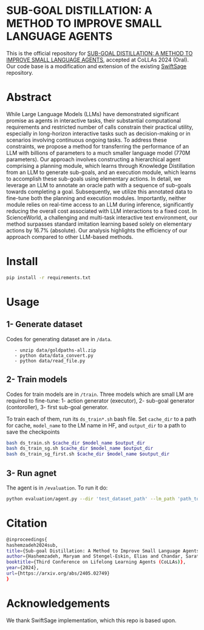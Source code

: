 # SUB-GOAL DISTILLATION: A METHOD TO IMPROVE SMALL LANGUAGE AGENTS

This is the official repository for [SUB-GOAL DISTILLATION: A METHOD TO IMPROVE SMALL LANGUAGE AGENTS](https://arxiv.org/abs/2405.02749), accepted at CoLLAs 2024 (Oral). Our code base is a modification and extension of the existing [SwiftSage](https://github.com/yuchenlin/SwiftSage) repository.


# Abstract

While Large Language Models (LLMs) have demonstrated significant promise as agents in interactive tasks, their substantial computational requirements and restricted number of calls constrain their practical utility, especially in long-horizon interactive tasks such as decision-making or in scenarios involving continuous ongoing tasks. To address these constraints, we propose a method for transferring the performance of an LLM with billions of parameters to a much smaller language model (770M parameters). Our approach involves constructing a hierarchical agent comprising a planning module, which learns through Knowledge Distillation from an LLM to generate sub-goals, and an execution module, which learns to accomplish these sub-goals using elementary actions. In detail, we leverage an LLM to annotate an oracle path with a sequence of sub-goals towards completing a goal. Subsequently, we utilize this annotated data to fine-tune both the planning and execution modules. Importantly, neither module relies on real-time access to an LLM during inference, significantly reducing the overall cost associated with LLM interactions to a fixed cost. In ScienceWorld, a challenging and multi-task interactive text environment, our method surpasses standard imitation learning based solely on elementary actions by 16.7% (absolute). Our analysis highlights the efficiency of our approach compared to other LLM-based methods. 


# Install

```bash
pip install -r requirements.txt
```

# Usage
## 1- Generate dataset

Codes for generating dataset are in `/data`.

       - unzip data/goldpaths-all.zip
       - python data/data_convert.py
       - python data/read_file.py

## 2- Train models

Codes for train models are in `/train`. Three models which are small LM are required to fine-tune: 1- action generator (executor), 2- sub-goal generator (contoroller), 3- first sub-goal generator. 

To train each of them, run its `ds_train*.sh` bash file. Set `cache_dir` to a path for cache, `model_name` to the LM name in HF, and `output_dir` to a path to save the checkpoints

```bash
bash ds_train.sh $cache_dir $model_name $output_dir
bash ds_train_sg.sh $cache_dir $model_name $output_dir
bash ds_train_sg_first.sh $cache_dir $model_name $output_dir
```

## 3- Run agnet 


The agent is in `/evaluation`. To run it do:

```bash
python evaluation/agent.py --dir 'test_dataset_path' --lm_path 'path_to_executor' --sg_lm_path 'path_to_controller' --Fsg_lm_path 'path_to_first_sg_generator'
```



# Citation

```bash
@inproceedings{
hashemzadeh2024sub,
title={Sub-goal Distillation: A Method to Improve Small Language Agents},
author={Hashemzadeh, Maryam and Stengel-Eskin, Elias and Chandar, Sarath and Cote, Marc-Alexandre},
booktitle={Third Conference on Lifelong Learning Agents (CoLLAs)},
year={2024},
url={https://arxiv.org/abs/2405.02749}
}
```

# Acknowledgements

We thank SwiftSage implementation, which this repo is based upon.
